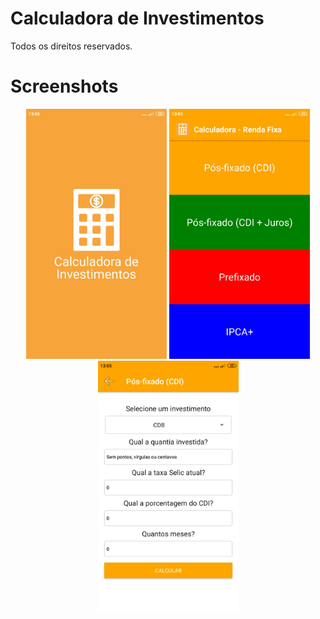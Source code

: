 # Calculadora de Investimentos

Todos os direitos reservados.

# Screenshots
<p align="center">
<img src="screenshots/screenshot1.jpg" height="400">
<img src="screenshots/screenshot2.jpg" height="400">
<img src="screenshots/screenshot3.jpg" height="400">
</p>
